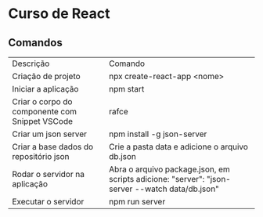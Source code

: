 # Curso de React

<h2>Comandos</h2>
<table>
  <tr>
    <td>Descrição</td>
    <td>Comando</td>
  </tr>
  <tr>
    <td>Criação de projeto</td>
    <td>npx create-react-app &lt;nome&gt;</td>
  </tr>
  <tr>
    <td>Iniciar a aplicação</td>
    <td>npm start</td>
  </tr>
  <tr>
    <td>Criar o corpo do componente com Snippet VSCode</td>
    <td>rafce</td>
  </tr>
  <tr>
    <td>Criar um json server</td>
    <td>npm install -g json-server</td>
  </tr>
  <tr>
    <td>Criar a base dados do repositório json</td>
    <td>Crie a pasta data e adicione o arquivo db.json</td>
  </tr>
  <tr>
    <td>Rodar o servidor na aplicação</td>
    <td>Abra o arquivo package.json, em scripts adicione: "server": "json-server --watch data/db.json"</td>
  </tr>
  <tr>
    <td>Executar o servidor</td>
    <td>npm run server</td>
  </tr>
</table>
